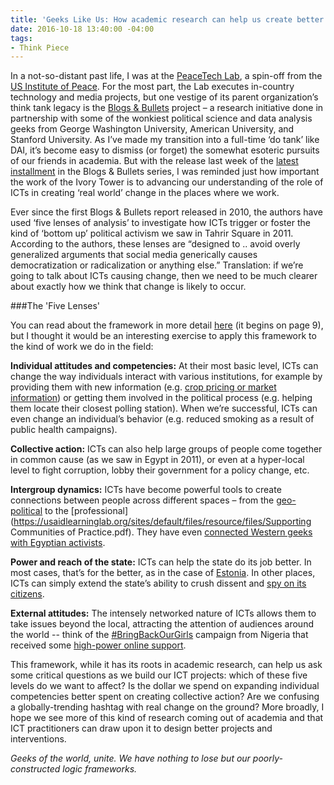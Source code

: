 ```yaml
---
title: 'Geeks Like Us: How academic research can help us create better ICT programs'
date: 2016-10-18 13:40:00 -04:00
tags:
- Think Piece
---
```


In a not-so-distant past life, I was at the [PeaceTech Lab](http://www.peacetechlab.org/technology/ptx/), a spin-off from the [US Institute of Peace](https://www.usip.org/). For the most part, the Lab executes in-country technology and media projects, but one vestige of its parent organization’s think tank legacy is the [Blogs & Bullets](http://www.peacetechlab.org/data/blogs-and-bullets) project – a research initiative done in partnership with some of the wonkiest political science and data analysis geeks from George Washington University, American University, and Stanford University. As I’ve made my transition into a full-time ‘do tank’ like DAI, it’s become easy to dismiss (or forget) the somewhat esoteric pursuits of our friends in academia. But with the release last week of the [latest installment](http://www.peacetechlab.org/blogs-bullets-iv) in the Blogs & Bullets series, I was reminded just how important the work of the Ivory Tower is to advancing our understanding of the role of ICTs in creating ‘real world’ change in the places where we work.

<!--more-->

Ever since the first Blogs & Bullets report released in 2010, the authors have used ‘five lenses of analysis’ to investigate  how ICTs trigger or foster the kind of ‘bottom up’ political activism we saw in Tahrir Square in 2011. According to the authors, these lenses are “designed to .. avoid overly generalized arguments that social media generically causes democratization or radicalization or anything else.” Translation: if we’re going to talk about ICTs causing change, then we need to be much clearer about exactly how we think that change is likely to occur.

###The 'Five Lenses' 

You can read about the framework in more detail 
[here](http://www.usip.org/sites/default/files/pw65.pdf) (it begins on page 9), but I thought it would be an interesting exercise to apply this framework to the kind of work we do in the field:

**Individual attitudes and competencies:** At their most basic level, ICTs can change the way individuals interact with various institutions, for example by providing them with new information (e.g. [crop pricing or market information](http://dai.com/stories/farm-price-index-expands-cover-northern-western-afghanistan)) or getting them involved in the political process (e.g. helping them locate their closest polling station). When we’re successful, ICTs can even change an individual’s behavior (e.g. reduced smoking as a result of public health campaigns).

**Collective action:** ICTs can also help large groups of people come together in common cause (as we saw in Egypt in 2011), or even at a hyper-local level to fight corruption, lobby their government for a policy change, etc.

**Intergroup dynamics:** ICTs have become powerful tools to create connections between people across different spaces – from the [geo-political](https://www.facebook.com/peace) to the \[professional\](https://usaidlearninglab.org/sites/default/files/resource/files/Supporting Communities of Practice.pdf). They have even [connected Western geeks with Egyptian activists](http://www.huffingtonpost.com/2011/01/29/anonymous-internet-egypt_n_815889.html).

**Power and reach of the state:** ICTs can help the state do its job better. In most cases, that’s for the better, as in the case of [Estonia](http://www.theatlantic.com/international/archive/2014/01/lessons-from-the-worlds-most-tech-savvy-government/283341/). In other places, ICTs can simply extend the state’s  ability to crush dissent and [spy on its citizens](https://www.washingtonpost.com/opinions/cyber-surveillance-is-a-way-of-life-in-china/2016/01/29/e4e856dc-c476-11e5-a4aa-f25866ba0dc6_story.html?utm_term=.c07800e947c9).

**External attitudes:** The intensely networked nature of ICTs allows them to take issues beyond the local, attracting the attention of audiences around the world -- think of the [#BringBackOurGirls](http://bringbackourgirls.us/) campaign from Nigeria that received some [high-power online support](https://twitter.com/flotus/status/464148654354628608?lang=en).

This framework, while it has its roots in academic research, can help us ask some critical questions as we build our ICT projects: which of these five levels do we want to affect? Is the dollar we spend on expanding individual competencies better spent on creating collective action? Are we confusing a globally-trending hashtag with real change on the ground? More broadly, I hope we see more of this kind of research coming out of academia and that ICT practitioners can draw upon it to design better projects and interventions.

*Geeks of the world, unite. We have nothing to lose but our poorly-constructed logic frameworks.*
